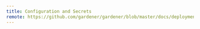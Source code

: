 ```yaml
---
title: Configuration and Secrets
remote: https://github.com/gardener/gardener/blob/master/docs/deployment/configuration.md
---
```

